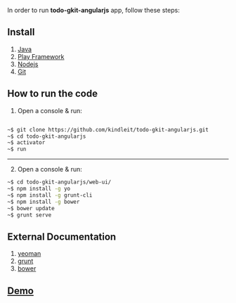 In order to run **todo-gkit-angularjs** app, follow these steps:

## Install

1. [Java](https://www.java.com/en/download/help/download_options.xml)
2. [Play Framework](http://www.playframework.com/download)
3. [Nodejs](http://nodejs.org/download/)
4. [Git](http://git-scm.com/book/en/Getting-Started-Installing-Git])


## How to run the code

1. Open a console & run:

```bash

~$ git clone https://github.com/kindleit/todo-gkit-angularjs.git
~$ cd todo-gkit-angularjs
~$ activator
~$ run

```
---

2. Open a console & run: 

```bash
~$ cd todo-gkit-angularjs/web-ui/
~$ npm install -g yo              
~$ npm install -g grunt-cli      
~$ npm install -g bower           
~$ bower update
~$ grunt serve

```

## External Documentation

1. [yeoman](http://yeoman.io/)
2. [grunt](http://gruntjs.com/getting-started)
3. [bower](http://bower.io/)

## [Demo](http://todo-gkit-angularjs.herokuapp.com/)